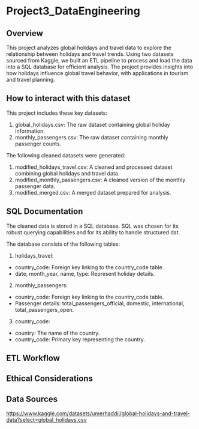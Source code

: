 # Project3_DataEngineering

## Overview 

This project analyzes global holidays and travel data to explore the relationship between holidays and travel trends. Using two datasets sourced from Kaggle, we built an ETL pipeline to process and load the data into a SQL database for efficient analysis. The project provides insights into how holidays influence global travel behavior, with applications in tourism and travel planning.

## How to interact with this dataset

This project includes these key datasets:

  1. global_holidays.csv: The raw dataset containing global holiday information.
  2. monthly_passengers.csv: The raw dataset containing monthly passenger counts.

The following cleaned datasets were generated:

1. modified_holidays_travel.csv: A cleaned and processed dataset combining global holidays and travel data.
2. modified_monthly_passengers.csv: A cleaned version of the monthly passenger data.
3. modified_merged.csv: A merged dataset prepared for analysis.

## SQL Documentation 

The cleaned data is stored in a SQL database. SQL was chosen for its robust querying capabilities and for its ability to handle structured dat. 

The database consists of the following tables:

1. holidays_travel:
  - country_code: Foreign key linking to the country_code table.
  - date, month_year, name, type: Represent holiday details.
2. monthly_passengers:
  - country_code: Foreign key linking to the country_code table.
  - Passenger details: total_passengers_official, domestic, international, total_passengers_open.
3. country_code:
  - country: The name of the country.
  - country_code: Primary key representing the country.

## ETL Workflow

## Ethical Considerations

## Data Sources 

https://www.kaggle.com/datasets/umerhaddii/global-holidays-and-travel-data?select=global_holidays.csv
